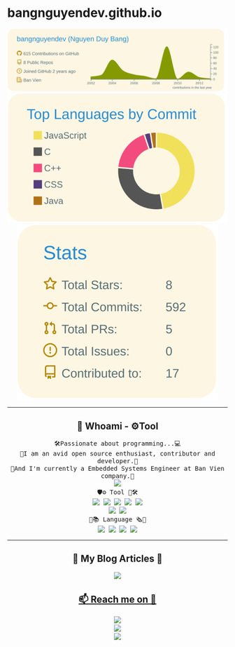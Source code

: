 # bangnguyendev.github.io

<p  align="center">
  <img src="https://github.com/bangnguyendev/bangnguyendev/blob/master/profile-summary-card-output/solarized/0-profile-details.svg">
  </br>
  <img src="https://github.com/bangnguyendev/bangnguyendev/blob/master/profile-summary-card-output/solarized/2-most-commit-language.svg">
  <img src="https://github.com/bangnguyendev/bangnguyendev/blob/master/profile-summary-card-output/solarized/3-stats.svg">
  </br>
</p>

---
<h2 align="center"> 👨‍ Whoami - ⚙️Tool</h2>
<p align="center">
  <samp>🛠️Passionate about programming...💻<br>
    🚀I am an avid open source enthusiast, contributor and developer.🧲 <br>💼And I'm currently a Embedded Systems Engineer at Ban Vien company.🏤<br>
      <img src="https://komarev.com/ghpvc/?username=bangnguyendev"><br>
    🛡️⚙️ Tool 🧰🛠️<br>
    <img src="https://img.shields.io/badge/Cantata-QA%7CSYSTEMS-006400">
    <img src="https://img.shields.io/badge/IDE%20-Eclipse-blueviolet">
    <img src="https://img.shields.io/badge/ETAS%20-ASCET-ff69b4">
    <img src="https://img.shields.io/badge/Visual%20Studio-Code-blue">
    <img src="https://img.shields.io/badge/Android-Studio-brightgreen"><br>
    <img src="https://img.shields.io/badge/-Jira%20Software-brightgreen?style=flat&logo=jira">
    <img src="https://img.shields.io/badge/-Jenkins%20Software-blueviolet?style=flat&logo=Jenkins"><br>
    📖📚 Language 🗞️🏅<br>
    <img src="https://img.shields.io/badge/C%2FC%2B%2B-Language-brightgreen?style=flat&logo=">
    <img src="https://img.shields.io/badge/-Python-ffff00?style=flat&logo=python">
    <img src="https://img.shields.io/badge/-Markdown-blue">
    <img src="https://img.shields.io/badge/Linux-Bash-red">
  </samp>
  <br> 
</p>

------
<h2 align="center">💬 My Blog Articles 🌠</h2>
<p align="center">
  <a href="https://bangnguyendev.github.io/"><img src="https://img.shields.io/badge/Myblog%3A-bangnguyendev.github.io-8B008B?style=for-the-badge&logo=github"/>
</p>
<h2  align="center">📫 Reach me on 🧧</h2>
<p align="center">
  <a href="https://www.linkedin.com/in/bangnguyenduy/"><img src="https://img.shields.io/badge/Linkedin-bangnguyenduy-yellowgreen?style=social&logo=linkedin" /></a><br> 
  <a href="https://www.facebook.com/drake.bangnguyen/"><img src="https://img.shields.io/badge/Facebook-drake.bangnguyen-blue?style=social&logo=facebook" /></a><br> 
  <a href="https://www.instagram.com/nguyen.duy.bang/?hl=vi"><img src="https://img.shields.io/badge/Instagram-nguyen.duy.bang-orange?style=social&logo=instagram" /></a>
</p>
